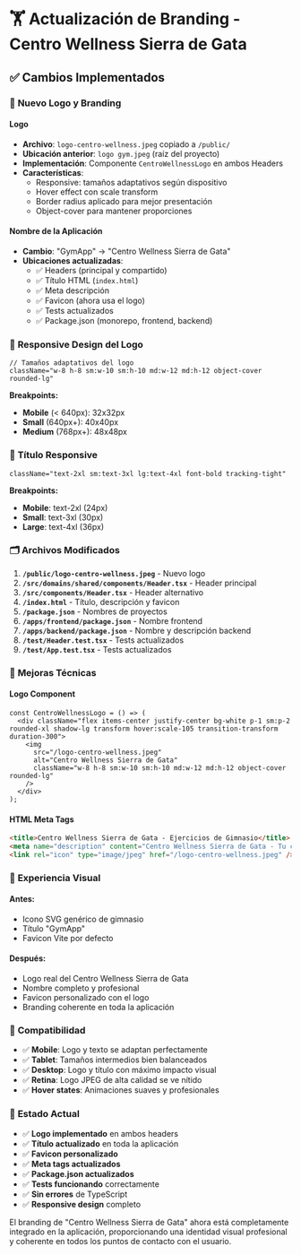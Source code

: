 # 🏋️ Actualización de Branding - Centro Wellness Sierra de Gata

## ✅ **Cambios Implementados**

### 🎨 **Nuevo Logo y Branding**

#### **Logo**
- **Archivo**: `logo-centro-wellness.jpeg` copiado a `/public/`
- **Ubicación anterior**: `logo gym.jpeg` (raíz del proyecto)
- **Implementación**: Componente `CentroWellnessLogo` en ambos Headers
- **Características**:
  - Responsive: tamaños adaptativos según dispositivo
  - Hover effect con scale transform
  - Border radius aplicado para mejor presentación
  - Object-cover para mantener proporciones

#### **Nombre de la Aplicación**
- **Cambio**: "GymApp" → "Centro Wellness Sierra de Gata"
- **Ubicaciones actualizadas**:
  - ✅ Headers (principal y compartido)
  - ✅ Título HTML (`index.html`)
  - ✅ Meta descripción
  - ✅ Favicon (ahora usa el logo)
  - ✅ Tests actualizados
  - ✅ Package.json (monorepo, frontend, backend)

### 📱 **Responsive Design del Logo**

```tsx
// Tamaños adaptativos del logo
className="w-8 h-8 sm:w-10 sm:h-10 md:w-12 md:h-12 object-cover rounded-lg"
```

**Breakpoints:**
- **Mobile** (< 640px): 32x32px
- **Small** (640px+): 40x40px  
- **Medium** (768px+): 48x48px

### 🎯 **Título Responsive**

```tsx
className="text-2xl sm:text-3xl lg:text-4xl font-bold tracking-tight"
```

**Breakpoints:**
- **Mobile**: text-2xl (24px)
- **Small**: text-3xl (30px)
- **Large**: text-4xl (36px)

### 🗂️ **Archivos Modificados**

1. **`/public/logo-centro-wellness.jpeg`** - Nuevo logo
2. **`/src/domains/shared/components/Header.tsx`** - Header principal
3. **`/src/components/Header.tsx`** - Header alternativo
4. **`/index.html`** - Título, descripción y favicon
5. **`/package.json`** - Nombres de proyectos
6. **`/apps/frontend/package.json`** - Nombre frontend
7. **`/apps/backend/package.json`** - Nombre y descripción backend
8. **`/test/Header.test.tsx`** - Tests actualizados
9. **`/test/App.test.tsx`** - Tests actualizados

### 🔧 **Mejoras Técnicas**

#### **Logo Component**
```tsx
const CentroWellnessLogo = () => (
  <div className="flex items-center justify-center bg-white p-1 sm:p-2 rounded-xl shadow-lg transform hover:scale-105 transition-transform duration-300">
    <img 
      src="/logo-centro-wellness.jpeg" 
      alt="Centro Wellness Sierra de Gata" 
      className="w-8 h-8 sm:w-10 sm:h-10 md:w-12 md:h-12 object-cover rounded-lg"
    />
  </div>
);
```

#### **HTML Meta Tags**
```html
<title>Centro Wellness Sierra de Gata - Ejercicios de Gimnasio</title>
<meta name="description" content="Centro Wellness Sierra de Gata - Tu catálogo de ejercicios personalizado">
<link rel="icon" type="image/jpeg" href="/logo-centro-wellness.jpeg" />
```

### 🎨 **Experiencia Visual**

#### **Antes:**
- Icono SVG genérico de gimnasio
- Título "GymApp" 
- Favicon Vite por defecto

#### **Después:**
- Logo real del Centro Wellness Sierra de Gata
- Nombre completo y profesional
- Favicon personalizado con el logo
- Branding coherente en toda la aplicación

### 📱 **Compatibilidad**

- ✅ **Mobile**: Logo y texto se adaptan perfectamente
- ✅ **Tablet**: Tamaños intermedios bien balanceados
- ✅ **Desktop**: Logo y título con máximo impacto visual
- ✅ **Retina**: Logo JPEG de alta calidad se ve nítido
- ✅ **Hover states**: Animaciones suaves y profesionales

### 🚀 **Estado Actual**

- ✅ **Logo implementado** en ambos headers
- ✅ **Título actualizado** en toda la aplicación
- ✅ **Favicon personalizado** 
- ✅ **Meta tags actualizados**
- ✅ **Package.json actualizados**
- ✅ **Tests funcionando** correctamente
- ✅ **Sin errores** de TypeScript
- ✅ **Responsive design** completo

El branding de "Centro Wellness Sierra de Gata" ahora está completamente integrado en la aplicación, proporcionando una identidad visual profesional y coherente en todos los puntos de contacto con el usuario.
